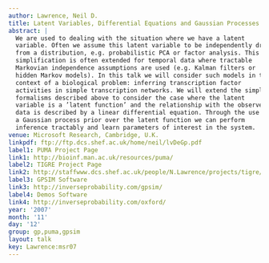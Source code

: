 ```yaml
---
author: Lawrence, Neil D.
title: Latent Variables, Differential Equations and Gaussian Processes
abstract: |
  We are used to dealing with the situation where we have a latent
  variable. Often we assume this latent variable to be independently drawn
  from a distribution, e.g. probabilistic PCA or factor analysis. This
  simplification is often extended for temporal data where tractable
  Markovian independence assumptions are used (e.g. Kalman filters or
  hidden Markov models). In this talk we will consider such models in the
  context of a biological problem: inferring transcription factor
  activities in simple transcription networks. We will extend the simpler
  formalisms described above to consider the case where the latent
  variable is a ’latent function’ and the relationship with the observed
  data is described by a linear differential equation. Through the use of
  a Gaussian process prior over the latent function we can perform
  inference tractably and learn parameters of interest in the system.
venue: Microsoft Research, Cambridge, U.K.
linkpdf: ftp://ftp.dcs.shef.ac.uk/home/neil/lvDeGp.pdf
label1: PUMA Project Page
link1: http://bioinf.man.ac.uk/resources/puma/
label2: TIGRE Project Page
link2: http://staffwww.dcs.shef.ac.uk/people/N.Lawrence/projects/tigre/
label3: GPSIM Software
link3: http://inverseprobability.com/gpsim/
label4: Demos Software
link4: http://inverseprobability.com/oxford/
year: '2007'
month: '11'
day: '12'
group: gp,puma,gpsim
layout: talk
key: Lawrence:msr07
---
```

